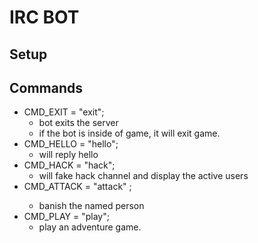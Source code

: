# IRC BOT

## Setup

## Commands

- CMD_EXIT = "exit";
  - bot exits the server
  - if the bot is inside of game, it will exit game.
- CMD_HELLO = "hello";
  - will reply hello
- CMD_HACK = "hack";
  - will fake hack channel and display the active users
- CMD_ATTACK = "attack" <name>;
  - banish the named person
- CMD_PLAY = "play";
  - play an adventure game.